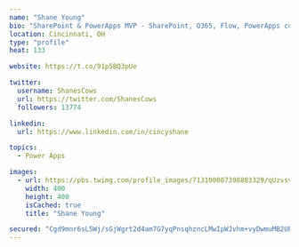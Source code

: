 ```yaml
---
name: "Shane Young"
bio: "SharePoint & PowerApps MVP - SharePoint, O365, Flow, PowerApps consulting? @PowerApps911 | Pure Snark? You found it."
location: Cincinnati, OH
type: "profile"
heat: 133

website: https://t.co/91p5BQ3pUe

twitter:
  username: ShanesCows
  url: https://twitter.com/ShanesCows
  followers: 13774

linkedin:
  url: https://www.linkedin.com/in/cincyshane

topics:
  - Power Apps

images:
  - url: https://pbs.twimg.com/profile_images/713100007398883329/qUzvsvQ3_400x400.jpg
    width: 400
    height: 400
    isCached: true
    title: "Shane Young"

secured: "Cgd9mnr6sL5Wj/sGjWgrt2d4am7G7yqPnsqhzncLMwIpWJvhm+vyDwmuMB2UBGsZShRV2Lo+M7kAsWjcf/orl9TlJHwGigCOcBWbrbYeXSgTbKpxdRJ9biexNgR4zTHjvA3Ckvz3TsFinBZZlg3ZZjB6juvtmLOr86TZdvhO7XIKzJ++zxgVW5J6O6/bEWLAFsFbkF6lub8MNNU7Toq/ptHONqYomjMItnxVjPFeqCLPUNT/NOERciuaHvlvO4SG33YbyDcXDILLIrqjkknAuYxvoMra5GaGGqsjfpFyKOe3jASvAg1/q6VrMmVyRyp9ORdKBEnhs5BRGujBuHdVop/P295ky5sIBfTVToyAngrr2qPBEEEGRupMGSfaQhUPPsDetVI51hhVzK0YI7HW4/OBgLSKPPFTbPjYrThYRQo=;W3KI6wtsLBDbVJj6ab64Hg=="
---
```


